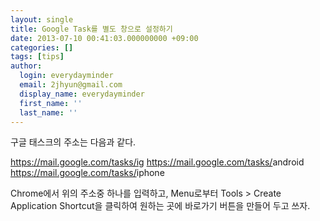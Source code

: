 ```yaml
---
layout: single
title: Google Task를 별도 창으로 설정하기
date: 2013-07-10 00:41:03.000000000 +09:00
categories: []
tags: [tips]
author:
  login: everydayminder
  email: 2jhyun@gmail.com
  display_name: everydayminder
  first_name: ''
  last_name: ''
---
```

구글 태스크의 주소는 다음과 같다.

<a href="https://mail.google.com/tasks/ig" target="_blank">https://mail.google.com/tasks/ig</a>
<a href="https://mail.google.com/tasks/ig" target="_blank">https://mail.google.com/tasks/</a>android
<a href="https://mail.google.com/tasks/ig" target="_blank">https://mail.google.com/tasks/</a>iphone

Chrome에서 위의 주소중 하나를 입력하고,
Menu로부터 Tools &gt; Create Application Shortcut을 클릭하여 원하는 곳에 바로가기 버튼을 만들어 두고 쓰자.

